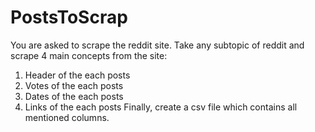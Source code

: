 # PostsToScrap

You are asked to scrape the reddit site. Take any subtopic of reddit and scrape 4 main concepts from the site:
1) Header of the each posts
2) Votes of the each posts
3) Dates of the each posts
4) Links of the each posts
Finally, create a csv file which contains all mentioned columns.
